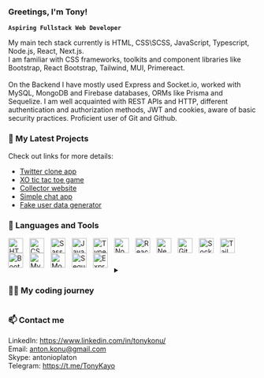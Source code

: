 ### Greetings, I'm Tony!

**`Aspiring Fullstack Web Developer`**

My main tech stack currently is HTML, CSS\SCSS, JavaScript, Typescript, Node.js, React, Next.js.<br />
I am familiar with CSS frameworks, toolkits and component libraries like Bootstrap, React Bootstrap, Tailwind, MUI, Primereact.<br />
<br />
On the Backend I have mostly used Express and Socket.io, worked with MySQL, MongoDB and Firebase databases, ORMs like Prisma and Sequelize. I am well acquainted with REST APIs and HTTP, different authentication and authorization methods, JWT and cookies, aware of basic security practices. Proficient user of Git and Github.

### 📁 My Latest Projects

Check out links for more details:

- [Twitter clone app](https://github.com/Silverun/twitter-clone)
- [XO tic tac toe game](https://github.com/Silverun/x_o-client)
- [Collector website](https://github.com/Silverun/collector-client)
- [Simple chat app](https://github.com/Silverun/chat-app-6-client)
- [Fake user data generator](https://github.com/Silverun/fake-user-gen)

### 🧰 Languages and Tools

<img align="left" alt="HTML" width="30px" style="padding-right:10px;" src="https://cdn.jsdelivr.net/gh/devicons/devicon/icons/html5/html5-plain.svg" />
<img align="left" alt="CSS" width="30px" style="padding-right:10px;" src="https://cdn.jsdelivr.net/gh/devicons/devicon/icons/css3/css3-plain.svg" />
<img align="left" alt="Sass" width="30px" style="padding-right:10px;" src="https://cdn.jsdelivr.net/gh/devicons/devicon/icons/sass/sass-original.svg" />
<img align="left" alt="JavaScript" width="30px" style="padding-right:10px;" src="https://cdn.jsdelivr.net/gh/devicons/devicon/icons/javascript/javascript-plain.svg" />
<img align="left" alt="TypeScript" width="30px" style="padding-right:10px;" src="https://cdn.jsdelivr.net/gh/devicons/devicon/icons/typescript/typescript-plain.svg" />
<img align="left" alt="NodeJS" width="30px" style="padding-right:10px;" src="https://cdn.jsdelivr.net/gh/devicons/devicon/icons/nodejs/nodejs-original.svg" />
<img align="left" alt="React" width="30px" style="padding-right:10px;" src="https://cdn.jsdelivr.net/gh/devicons/devicon/icons/react/react-original.svg" />
<img align="left" alt="NextJS" width="30px" style="padding-right:10px;" src="https://cdn.jsdelivr.net/gh/devicons/devicon/icons/nextjs/nextjs-original.svg" />
<img align="left" alt="GitHub" width="30px" style="padding-right:10px;" src="https://cdn.jsdelivr.net/gh/devicons/devicon/icons/github/github-original.svg" />
<img align="left" alt="SocketIO" width="30px" style="padding-right:10px;" src="https://cdn.jsdelivr.net/gh/devicons/devicon/icons/socketio/socketio-original.svg" />
<img align="left" alt="Tailwind" width="30px" style="padding-right:10px;" src="https://cdn.jsdelivr.net/gh/devicons/devicon/icons/tailwindcss/tailwindcss-plain.svg" />
<img align="left" alt="Bootstrap" width="30px" style="padding-right:10px;" src="https://cdn.jsdelivr.net/gh/devicons/devicon/icons/bootstrap/bootstrap-original.svg" />
<img align="left" alt="MySQL" width="30px" style="padding-right:10px;" src="https://cdn.jsdelivr.net/gh/devicons/devicon/icons/mysql/mysql-original-wordmark.svg" />
<img align="left" alt="MongoDB" width="30px" style="padding-right:10px;" src="https://cdn.jsdelivr.net/gh/devicons/devicon/icons/mongodb/mongodb-original-wordmark.svg" />
<img align="left" alt="Sequielize" width="30px" style="padding-right:10px;" src="https://cdn.jsdelivr.net/gh/devicons/devicon/icons/sequelize/sequelize-original.svg" />
<img align="left" alt="Express" width="30px" style="padding-right:10px;" src="https://cdn.jsdelivr.net/gh/devicons/devicon/icons/express/express-original-wordmark.svg" />
<br />

#

<details>
 <summary><h3>👨‍💻 My coding journey</h3></summary>
   I started my Frontend journey in mid-2021 when I decided to change my occupation and after thorough research I decided to master JavaScript as my main language. It was not easy, but well worth the time as I was hooked. Luckily online learning platforms like Udemy exist and provide great quality content and number of choices.<br />
   <br />
   Afterwards I dove deeper into the stack, got basic understanding of Backend alongside with some CSS and HTML. At that moment I knew that competent Frontend Developer needs to know at least one popular UI library or framework, so React was a quick pick. I was keen to progress further, which got me into Next.js. While doing all these courses, I really felt like I was behind on CSS, which did not felt right, so I decided to go for dedicated CCS training. All this sounds like a lot of study, but nowadays standards are higher than several years ago and from my research I grasped that much. TypeScript was next on my list of must know items.<br />
   <br />
   Right then I was feeling like I could try for a job, but was not feeling like my portfolio and skills were sufficient. Thats why I have joined trainee program at Itransition, which was very intensive and simulated fast paced work environment, where you have to adapt and learn on the fly. It was a great help and I improved a lot more than I expected. <br />
   So this is where I am right now, still learning and actively searching for a job in these hard times.
</details>

### 📫 Contact me

LinkedIn: https://www.linkedin.com/in/tonykonu/<br />
Email: anton.konu@gmail.com<br />
Skype: antonioplaton<br />
Telegram: https://t.me/TonyKayo<br />
